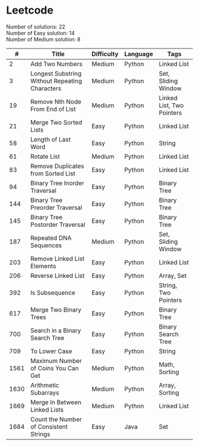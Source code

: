 # Leetcode

Number of solutions: 22 <br/>
Number of Easy solution: 14 <br/>
Number of Medium solution: 8

| #    | Title                                          | Difficulty | Language | Tags                      |
| ---- | ---------------------------------------------- | ---------- | -------- | ------------------------- |
| 2    | Add Two Numbers                                | Medium     | Python   | Linked List               |
| 3    | Longest Substring Without Repeating Characters | Medium     | Python   | Set, Sliding Window       |
| 19   | Remove Nth Node From End of List               | Medium     | Python   | Linked List, Two Pointers |
| 21   | Merge Two Sorted Lists                         | Easy       | Python   | Linked List               |
| 58   | Length of Last Word                            | Easy       | Python   | String                    |
| 61   | Rotate List                                    | Medium     | Python   | Linked List               |
| 83   | Remove Duplicates from Sorted List             | Easy       | Python   | Linked List               |
| 94   | Binary Tree Inorder Traversal                  | Easy       | Python   | Binary Tree               |
| 144  | Binary Tree Preorder Traversal                 | Easy       | Python   | Binary Tree               |
| 145  | Binary Tree Postorder Traversal                | Easy       | Python   | Binary Tree               |
| 187  | Repeated DNA Sequences                         | Medium     | Python   | Set, Sliding Window       |
| 203  | Remove Linked List Elements                    | Easy       | Python   | Linked List               |
| 206  | Reverse Linked List                            | Easy       | Python   | Array, Set                |
| 392  | Is Subsequence                                 | Easy       | Python   | String, Two Pointers      |
| 617  | Merge Two Binary Trees                         | Easy       | Python   | Binary Tree               |
| 700  | Search in a Binary Search Tree                 | Easy       | Python   | Binary Search Tree        |
| 709  | To Lower Case                                  | Easy       | Python   | String                    |
| 1561 | Maximum Number of Coins You Can Get            | Medium     | Python   | Math, Sorting             |
| 1630 | Arithmetic Subarrays                           | Medium     | Python   | Array, Sorting            |
| 1669 | Merge In Between Linked Lists                  | Medium     | Python   | Linked List               |
| 1684 | Count the Number of Consistent Strings         | Easy       | Java     | Set                       |